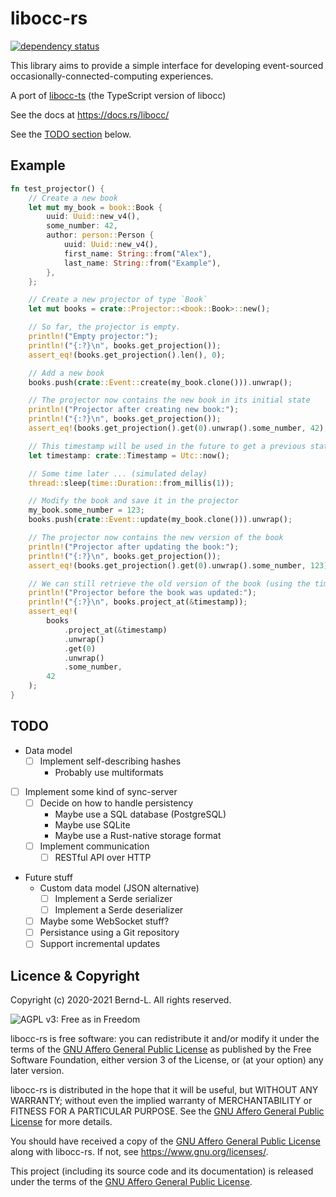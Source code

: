 # libocc-rs

[![dependency status](https://deps.rs/crate/libocc/0.3.0/status.svg)](https://deps.rs/crate/libocc/0.3.0)

This library aims to provide a simple interface for developing event-sourced occasionally-connected-computing experiences.

A port of [libocc-ts](https://github.com/Bernd-L/libocc-ts) (the TypeScript version of libocc)

See the docs at <https://docs.rs/libocc/>

See the [TODO section](#todo) below.

## Example

```Rust
fn test_projector() {
    // Create a new book
    let mut my_book = book::Book {
        uuid: Uuid::new_v4(),
        some_number: 42,
        author: person::Person {
            uuid: Uuid::new_v4(),
            first_name: String::from("Alex"),
            last_name: String::from("Example"),
        },
    };

    // Create a new projector of type `Book`
    let mut books = crate::Projector::<book::Book>::new();

    // So far, the projector is empty.
    println!("Empty projector:");
    println!("{:?}\n", books.get_projection());
    assert_eq!(books.get_projection().len(), 0);

    // Add a new book
    books.push(crate::Event::create(my_book.clone())).unwrap();

    // The projector now contains the new book in its initial state
    println!("Projector after creating new book:");
    println!("{:?}\n", books.get_projection());
    assert_eq!(books.get_projection().get(0).unwrap().some_number, 42);

    // This timestamp will be used in the future to get a previous state of the book
    let timestamp: crate::Timestamp = Utc::now();

    // Some time later ... (simulated delay)
    thread::sleep(time::Duration::from_millis(1));

    // Modify the book and save it in the projector
    my_book.some_number = 123;
    books.push(crate::Event::update(my_book.clone())).unwrap();

    // The projector now contains the new version of the book
    println!("Projector after updating the book:");
    println!("{:?}\n", books.get_projection());
    assert_eq!(books.get_projection().get(0).unwrap().some_number, 123);

    // We can still retrieve the old version of the book (using the timestamp)
    println!("Projector before the book was updated:");
    println!("{:?}\n", books.project_at(&timestamp));
    assert_eq!(
        books
            .project_at(&timestamp)
            .unwrap()
            .get(0)
            .unwrap()
            .some_number,
        42
    );
}
```

## TODO

- Data model
  - [ ] Implement self-describing hashes
    - Probably use multiformats
- [ ] Implement some kind of sync-server
  - [ ] Decide on how to handle persistency
    - Maybe use a SQL database (PostgreSQL)
    - Maybe use SQLite
    - Maybe use a Rust-native storage format
  - [ ] Implement communication
    - [ ] RESTful API over HTTP
- Future stuff
  - Custom data model (JSON alternative)
    - [ ] Implement a Serde serializer
    - [ ] Implement a Serde deserializer
  - [ ] Maybe some WebSocket stuff?
  - [ ] Persistance using a Git repository
  - [ ] Support incremental updates

## Licence & Copyright

Copyright (c) 2020-2021 Bernd-L. All rights reserved.

![AGPL v3: Free as in Freedom](https://www.gnu.org/graphics/agplv3-with-text-162x68.png)

libocc-rs is free software: you can redistribute it and/or modify it under the terms of the [GNU Affero General Public License](/LICENSE.md) as published by the Free Software Foundation, either version 3 of the License, or (at your option) any later version.

libocc-rs is distributed in the hope that it will be useful, but WITHOUT ANY WARRANTY; without even the implied warranty of MERCHANTABILITY or FITNESS FOR A PARTICULAR PURPOSE. See the [GNU Affero General Public License](/LICENSE.md) for more details.

You should have received a copy of the [GNU Affero General Public License](/LICENSE.md) along with libocc-rs. If not, see <https://www.gnu.org/licenses/>.

This project (including its source code and its documentation) is released under the terms of the [GNU Affero General Public License](/LICENSE.md).
